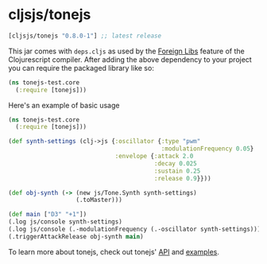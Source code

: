 # cljsjs/tonejs

[](dependency)
```clojure
[cljsjs/tonejs "0.8.0-1"] ;; latest release
```
[](/dependency)

This jar comes with `deps.cljs` as used by the [Foreign Libs][flibs] feature
of the Clojurescript compiler. After adding the above dependency to your project
you can require the packaged library like so:

```clojure
(ns tonejs-test.core
  (:require [tonejs]))
```

Here's an example of basic usage

```clojure
(ns tonejs-test.core
  (:require [tonejs]))

(def synth-settings (clj->js {:oscillator {:type "pwm"
                                           :modulationFrequency 0.05}
                              :envelope {:attack 2.0
                                         :decay 0.025
                                         :sustain 0.25
                                         :release 0.9}}))

(def obj-synth (-> (new js/Tone.Synth synth-settings)
                   (.toMaster)))

(def main ["D3" "+1"])
(.log js/console synth-settings)
(.log js/console (.-modulationFrequency (.-oscillator synth-settings)))
(.triggerAttackRelease obj-synth main)

```

To learn more about tonejs, check out tonejs'  [API](https://tonejs.github.io/docs/) and [examples](https://tonejs.github.io/docs/).

[flibs]: https://github.com/clojure/clojurescript/wiki/Packaging-Foreign-Dependencies
